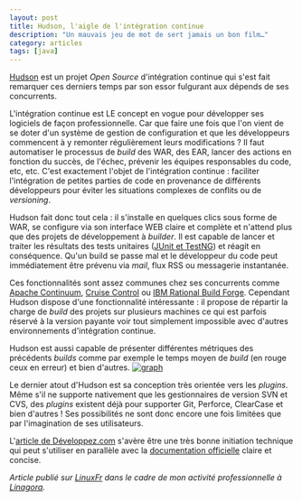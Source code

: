 ```yaml
---
layout: post
title: Hudson, l'aigle de l'intégration continue
description: "Un mauvais jeu de mot de sert jamais un bon film…"
category: articles
tags: [java]
---
```


[Hudson](http://hudson-ci.org/) est un projet *Open Source* d'intégration continue qui s'est fait remarquer ces derniers temps par son essor fulgurant aux dépends de ses concurrents.

L'intégration continue est LE concept en vogue pour développer ses logiciels de façon professionnelle. Car que faire une fois que l'on vient de se doter d'un système de gestion de configuration et que les développeurs commencent à y remonter régulièrement leurs modifications ? Il faut automatiser le processus de *build* des WAR, des EAR, lancer des actions en fonction du succès, de l'échec, prévenir les équipes responsables du code, etc, etc. C'est exactement l'objet de l'intégration continue : faciliter l'intégration de petites parties de code en provenance de différents développeurs pour éviter les situations complexes de conflits ou de *versioning*.

Hudson fait donc tout cela : il s'installe en quelques clics sous forme de WAR, se configure via son interface WEB claire et complète et n'attend plus que des projets de développement à *builder*. Il est capable de lancer et traiter les résultats des tests unitaires ([JUnit et TestNG](http://wiki.hudson-ci.org/display/HUDSON/Meet+Hudson)) et réagit en conséquence. Qu'un build se passe mal et le développeur du code peut immédiatement être prévenu via *mail*, flux RSS ou messagerie instantanée.

Ces fonctionnalités sont assez communes chez ses concurrents comme [Apache Continuum](http://continuum.apache.org/), [Cruise Control](http://cruisecontrol.sourceforge.net/) ou [IBM Rational Build Forge](http://www-01.ibm.com/software/awdtools/buildforge/). Cependant Hudson dispose d'une fonctionnalité intéressante : il propose de répartir la charge de *build* des projets sur plusieurs machines ce qui est parfois réservé à la version payante voir tout simplement impossible avec d'autres environnements d'intégration continue.

Hudson est aussi capable de présenter différentes métriques des précédents *builds* comme par exemple le temps moyen de *build* (en rouge ceux en erreur) et bien d'autres. [![graph](http://08000linux.com/blogs/files/2009/12/graph.png)](http://08000linux.com/blogs/files/2009/12/graph.png)

Le dernier atout d'Hudson est sa conception très orientée vers les *plugins*. Même s'il ne supporte nativement que les gestionnaires de version SVN et CVS, des *plugins* existent déjà pour supporter Git, Perforce, ClearCase et bien d'autres ! Ses possibilités ne sont donc encore une fois limitées que par l'imagination de ses utilisateurs.

L'[article de Développez.com](http://linsolas.developpez.com/articles/hudson/) s'avère être une très bonne initiation technique qui peut s'utiliser en parallèle avec la [documentation officielle](http://wiki.hudson-ci.org/display/HUDSON/Meet+Hudson) claire et concise.

*Article publié sur [LinuxFr](http://linuxfr.org/~galaux/) dans le cadre de mon activité professionnelle à [Linagora](http://linagora.com/).*

